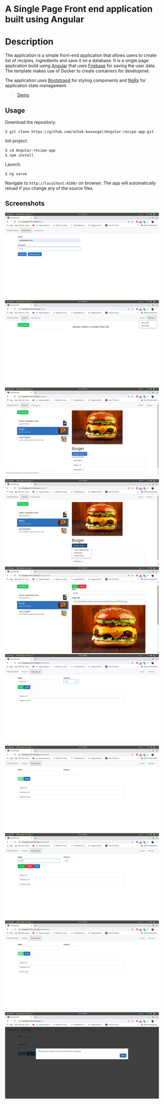 # A Single Page Front end application built using Angular


Description
=======

The application is a simple front-end application that allows users to create list of recipies, ingredients and save it on a database. It is a single page application build using [Angular](https://angular.io/) that uses [Firebase](https://firebase.google.com/) for saving the user data. The template makes use of Docker to create containers for developmet.

The application uses [Bootstrap4](https://getbootstrap.com/docs/4.0/getting-started/introduction/) for styling components and [NgRx](https://ngrx.io/guide/effects) for application state management.

> [Demo](https://recipeapp-c6b15.web.app) 

## Usage

Download the repository:
```
$ git clone https://github.com/ashok-kavungal/Angular-recipe-app.git
```

Init project:
```
$ cd Angular-recipe-app
$ npm install
```
Launch:
```
$ ng serve
```
Navigate to `http://localhost:4200/` on browser. The app will automatically reload if you change any of the source files.

## Screenshots 

![Screen shots](./screenshots/1.png?raw=true "Result")
![Screen shots](./screenshots/2.png?raw=true "Result")
![Screen shots](./screenshots/3.png?raw=true "Result")

![Screen shots](./screenshots/4.png?raw=true "Result")
![Screen shots](./screenshots/5.png?raw=true "Result")
![Screen shots](./screenshots/6.png?raw=true "Result")

![Screen shots](./screenshots/7.png?raw=true "Result")
![Screen shots](./screenshots/8.png?raw=true "Result")
![Screen shots](./screenshots/9.png?raw=true "Result")

![Screen shots](./screenshots/10.png?raw=true "Result")


